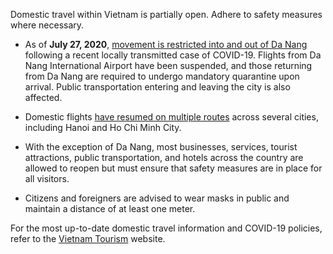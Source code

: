 Domestic travel within Vietnam is partially open. Adhere to safety measures where necessary.

- As of **July 27, 2020**, [movement is restricted into and out of Da Nang](https://www.garda.com/crisis24/news-alerts/363851/vietnam-authorities-restrict-da-nang-movement-following-recent-covid-19-cases-july-27-update-30) following a recent locally transmitted case of COVID-19. Flights from Da Nang International Airport have been suspended, and those returning from Da Nang are required to undergo mandatory quarantine upon arrival. Public transportation entering and leaving the city is also affected.

- Domestic flights [have resumed on multiple routes](https://www.garda.com/crisis24/news-alerts/341166/vietnam-hanoi-authorities-ease-covid-19-restrictions-may-11-update-27) across several cities, including Hanoi and Ho Chi Minh City.

- With the exception of Da Nang, most businesses, services, tourist attractions, public transportation, and hotels across the country are allowed to reopen but must ensure that safety measures are in place for all visitors.

- Citizens and foreigners are advised to wear masks in public and maintain a distance of at least one meter.

For the most up-to-date domestic travel information and COVID-19 policies, refer to the [Vietnam Tourism](https://vietnam.travel/things-to-do/covid-19-travel-policies-vietnam) website.

